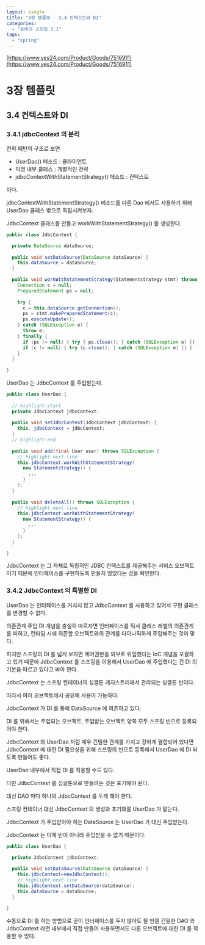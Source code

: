```yaml
---
layout: single
title: "3장 템플릿 - 3.4 컨텍스트와 DI"
categories:
  - "토비의 스프링 3.1"
tags:
  - "spring"
---
```


[https://www.yes24.com/Product/Goods/7516911](https://www.yes24.com/Product/Goods/7516911)

# 3장 템플릿

## 3.4 컨텍스트와 DI

### 3.4.1 jdbcContext 의 분리

전략 패턴의 구조로 보면

- UserDao() 메소드 : 클라이언트
- 익명 내부 클래스 : 개별적인 전략
- jdbcContextWithStatementStrategy() 메소드 : 컨텍스트

이다.

jdbcContextWithStatementStrategy() 메소드를 다른 Dao 에서도 사용하기 위해 UserDao 클래스 밖으로 독립시켜보자.

JdbcContext 클래스를 만들고 workWithStatementStrategy() 를 생성한다.

```java
public class JdbcContext {

  private DataSource dataSource;
  
  public void setDataSource(DataSource dataSource) {
    this.dataSource = dataSource;
  }

  public void workWithStatementStrategy(Statementstrategy stmt) throws SQLException {
    Connection c = null;
    PreparedStatement ps = null;
    
    try {
      c = this.dataSource.getConnection();
      ps = stmt.makePreparedStatement(c);
      ps.executeUpdate();
    } catch (SQLException e) {
      throw e; 
    } finally {
      if (ps != null) { try { ps.close(); } catch (SQLException e) {} } 
      if (c != null) { try {c.close(); } catch (SQLException e) {} }
    }
  }
  
}
```

UserDao 는 JdbcContext 를 주입받는다.

```java
public class UserDao {
  
  // highlight-start
  private JdbcContext jdbcContext;
  
  public void setJdbcContext(JdbcContext jdbcContext) {
    this. jdbcContext = jdbcContext;
  }
  // highlight-end
  
  public void add(final User user) throws SQLException {
    // highlight-next-line
    this.jdbcContext.workWithStatementStrategy(
      new Statementstrategy() {
        ...
      }
    );
  }
  
  public void deleteAll() throws SQLException {
    // highlight-next-line
    this.jdbcContext.workWithStatementStrategy(
      new StatementStrategy() {
        ...
      }
    );
  }
  
}
```

JdbcContext 는 그 자체로 독립적인 JDBC 컨텍스트를 제공해주는 서비스 오브젝트이기 때문에 인터페이스를 구현하도록 만들지 않았다는 것을 확인한다.

### 3.4.2 JdbcContext 의 특별한 DI

UserDao 는 인터페이스를 거치치 않고 JdbcContext 를 사용하고 있어서 구현 클래스를 변경할 수 없다.

의존관계 주입 DI 개념을 충실히 따르자면 인터페이스를 둬서 클래스 레벨의 의존관계를 피하고, 런타임 시에 의존할 오브젝트와의 관계를 다이나믹하게 주입해주는 것이 맞다.

하지만 스프링의 DI 를 넓게 보자면 제어권한을 외부로 위임했다는 IoC 개념을 포괄하고 있기 때문에 JdbcContext 를 스프링을 이용해서 UserDao 에 주입했다는 건 DI 의 기본을 따르고 있다고 봐야 한다.

JdbcContext 는 스프링 컨테이너의 싱글톤 레지스트리에서 관리되는 싱글톤 빈이다.

따라서 여러 오브젝트에서 공유해 사용이 가능하다.

JdbcContext 가 DI 를 통해 DataSource 에 의존하고 있다.

DI 를 위해서는 주입되는 오브젝트, 주입받는 오브젝트 양쪽 모두 스프링 빈으로 등록되어야 한다.

JdbcContext 와 UserDao 처럼 매우 긴밀한 관계를 가지고 강하게 결합되어 있다면 JdbcContext 에 대한 DI 필요성을 위해 스프링의 빈으로 등록해서 UserDao 에 DI 되도록 만들어도 좋다.

UserDao 내부에서 직접 DI 를 적용할 수도 있다.

다만 JdbcContext 를 싱글톤으로 만들려는 것은 포기해야 된다.

대신 DAO 마다 하나의 JdbcContext 를 두게 해야 한다.

스프링 컨테이너 대신 JdbcContext 의 생성과 초기화를 UserDao 가 맡는다.

JdbcContext 가 주입받아야 하는 DataSource 는 UserDao 가 대신 주입받는다.

JdbcContext 는 이제 빈이 아니라 주입받을 수 없기 때문이다.

```java
public class UserDao {

  private JdbcContext jdbcContext;
  
  public void setDataSource(DataSource dataSource) {
    this.jdbcContext=newJdbcContext();
    // highlight-next-line
    this.jdbcContext.setDataSource(dataSource);
    this.dataSource = dataSource;
  }
  
}
```

수동으로 DI 를 하는 방법으로 굳이 인터페이스를 두지 않아도 될 만큼 긴밀한 DAO 와 JdbcContext 라면 내부에서 직접 만들어 사용하면서도 다른 오브젝트에 대한 DI 를 적용할 수 있다.
